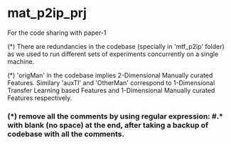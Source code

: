 # mat_p2ip_prj
For the code sharing with paper-1

(*) There are redundancies in the codebase (specially in 'mtf_p2ip' folder) as we used to run different sets of experiments concurrently on a single machine.

(*) 'origMan' in the codebase implies 2-Dimensional Manually curated Features. Similary 'auxTl' and 'OtherMan' correspond to 1-Dimensional Transfer Learning based Features and 1-Dimensional Manually curated Features respectively. 

### (\*) remove all the comments by using regular expression:  #.* with blank (no space) at the end, after taking a backup of codebase with all the comments. 
